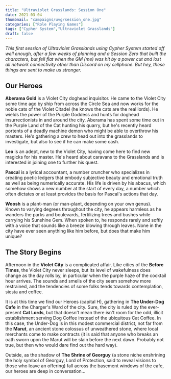 ```yaml
---
title: "Ultraviolet Grasslands: Session One"
date: 2021-03-04
thumbnail: "campaigns/uvg/session_one.jpg"
categories: ["Role Playing Games"]
tags: ["Cypher System","Ultraviolet Grasslands"]
draft: false
---
```


_This first session of Ultraviolet Grasslands using Cypher System started off well enough, after a few weeks of planning and a Session Zero that built the characters, but fell flat when the GM (me) was hit by a power cut and lost all network connectivity other than Discord on my cellphone. But hey, these things are sent to make us stronger._

## Our Heroes

**Aberama Gold** is a Violet City doghead inquisitor. He came to the Violet City some time ago by ship from across the Circle Sea and now works for the noble cats of the Violet Citadel (he knows the cats are the real lords). He wields the power of the Purple Goddess and hunts for doghead insurrectionists in and around the city. Aberama has spent some time out in the Purple Land of the Cat hunting his quarry, but he's recently heard portents of a deadly machine demon who might be able to overthrow his masters. He's gathering a crew to head out into the grasslands to investigate, but also to see if he can make some cash.

**Leo** is an adept, new to the Violet City, having come here to find new magicks for his master. He's heard about caravans to the Grasslands and is interested in joining one to further his quest.

**Pascal** is a lyrical accountant, a number cruncher who specializes in creating poetic ledgers that embody subjective beauty and emotional truth as well as being numerically accurate. His life is driven by his abacus, which somehow shows a new number at the start of every day, a number which often dictates or at least provides the basis for Pascal's actions that day.

**Woosh** is a plant-man (or man-plant, depending on your own genus). Known to varying degrees throughout the city, he appears harmless as he wanders the parks and boulevards, fertilizing trees and bushes while carrying his Sunshine Gem. When spoken to, he responds rarely and softly with a voice that sounds like a breeze blowing through leaves. None in the city have ever seen anything like him before, but does that make him unique?


## The Story Begins

Afternoon in the **Violet City** is a complicated affair. Like cities of the **Before Times**, the Violet City never sleeps, but its level of wakefulness does change as the day rolls by, in particular when the purple haze of the cocktail hour arrives. The sounds and smells of the city seem somehow more restrained, and the tendencies of some folks tends towards contemplation, siesta and coffee.

It is at this time we find our Heroes (capital H), gathering in **The Under-Dog Cafe** in the Charger's Ward of the city. Sure, the city is ruled by the ever-present **Cat Lords**, but that doesn't mean there isn't room for the odd, illicit establishment serving Dog Coffee instead of the ubiquitous Cat Coffee. In this case, the Under-Dog is in this modest commercial district, not far from the **Marut**, an ancient stone colossus of unweathered stone, where local merchants come to make contracts (it is said that anyone who breaks an oath sworn upon the Marut will be slain before the next dawn. Probably not true, but then who would dare find out the hard way).

Outside, as the shadow of **The Shrine of Georguy** (a stone niche enshrining the holy symbol of Georguy, Lord of Protection, said to reveal visions to those who leave an offering) fall across the basement windows of the cafe, our heroes are deep in conversation...